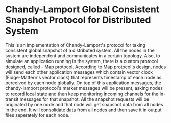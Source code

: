 # Chandy-Lamport Global Consistent Snapshot Protocol for Distributed System

This is an implementation of Chandy-Lamport's protocol for taking consistent global snapshot of a distributed system. 
All the nodes in the system are independent and communicates in a certain topology. Also, to simulate an application running in the system, there is a custom protocol designed, called - Map protocol.
According to Map protocol's design, nodes will send each other application messages which contain vector clock (Fidge-Mattern's vector clock) that represents timestamp of each node as perceived by each node globally.
On top of this application messages, the chandy-lamport protocol's marker messages will be present, asking nodes to record local state and then keep monitoring incoming channels for the in-transit messages for that snapshot.
All the snapshot requests will be originated by one node and that node will get snapshot data from all nodes in the end. It will consolidate data from all nodes and then save it in output files seperately for each node.
